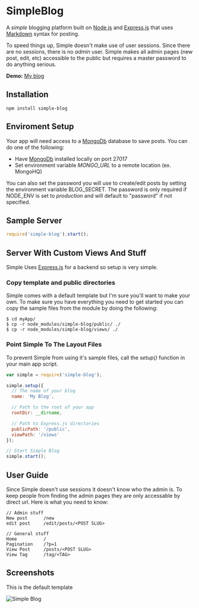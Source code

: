 SimpleBlog
==========

A *simple* blogging platform built on [Node.js](http://nodejs.org/)
and [Express.js](http://expressjs.com/) that uses
[Markdown](http://daringfireball.net/projects/markdown/syntax) syntax
for posting.

To speed things up, Simple doesn't make use of user sessions. 
Since there are no sessions, there is no *admin* user. Simple makes
all admin pages (new post, edit, etc) accessible to the public but
requires a master password to do anything serious.

**Demo:** [My blog](http://schier.co)

## Installation
``` shell
npm install simple-blog
```

## Enviroment Setup

Your app will need access to a [MongoDb](http://www.mongodb.org/) database
to save posts. You can do one of the following:

  - Have [MongoDb](http://www.mongodb.org/) installed locally on port 27017
  - Set environment variable *MONGO_URL* to a remote location (ex. MongoHQ)

You can also set the password you will use to create/edit posts by setting
the environment variable BLOG_SECRET. The password is only required if
NODE_ENV is set to *production* and will default to "password" if not
specified.


## Sample Server

``` js
require('simple-blog').start();
```

## Server With Custom Views And Stuff

Simple Uses [Express.js](http://expressjs.com/) for a backend so
setup is very simple.

### Copy template and public directories
Simple comes with a default template but I'm sure you'll want to
make your own. To make sure you have everything you need to get
started you can copy the sample files from the module by doing
the following:

```
$ cd myApp/
$ cp -r node_modules/simple-blog/public/ ./
$ cp -r node_modules/simple-blog/views/ ./
```

### Point Simple To The Layout Files

To prevent Simple from using it's sample files, call the *setup()*
function in your main app script.

``` js
var simple = require('simple-blog');

simple.setup({
  // The name of your blog
  name: 'My Blog',

  // Path to the root of your app
  rootDir: __dirname,

  // Path to Express.js directories
  publicPath: '/public',
  viewPath: '/views'
});

// Start Simple Blog
simple.start();
```

## User Guide

Since Simple doesn't use sessions it doesn't know who the admin is. To
keep people from finding the admin pages they are only accessable by
direct url. Here is what you need to know:

```
// Admin stuff
New post      /new
edit post     /edit/posts/<POST SLUG>

// General stuff
Home          /
Pagination    /?p=1
View Post     /posts/<POST SLUG>
View Tag      /tag/<TAG>
```

## Screenshots

This is the default template

![Simple Blog](http://i.imgur.com/2MpgWnD.png)
